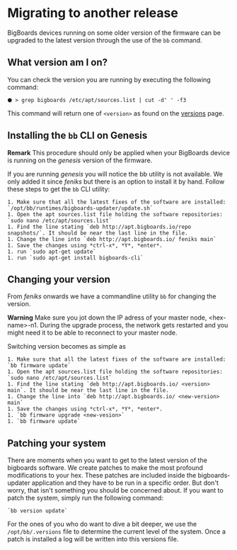 # Migrating to another release
BigBoards devices running on some older version of the firmware can be upgraded to the latest version through the use of the `bb` command.

## What version am I on?
You can check the version you are running by executing the following command:

	⬢ > grep bigboards /etc/apt/sources.list | cut -d' ' -f3

This command will return one of `<version>` as found on the [versions](versions) page.

## Installing the `bb` CLI on Genesis
**Remark**
This procedure should only be applied when your BigBoards device is running on the *genesis* version of the firmware.

If you are running *genesis* you will notice the bb utility is not available. We only added it since *feniks* but 
there is an option to install it by hand. Follow these steps to get the `bb` CLI utility:

	1. Make sure that all the latest fixes of the software are installed: `/opt/bb/runtimes/bigboards-updater/update.sh`
	1. Open the apt sources.list file holding the software repositories: `sudo nano /etc/apt/sources.list`
	1. Find the line stating `deb http://apt.bigboards.io/repo snapshots/`. It should be near the last line in the file.
	1. Change the line into `deb http://apt.bigboards.io/ feniks main`
	1. Save the changes using *ctrl-x*, *Y*, *enter*.
	1. run `sudo apt-get update`
	1. run `sudo apt-get install bigboards-cli`

## Changing your version
From *feniks* onwards we have a commandline utility `bb` for changing the version. 

**Warning**
Make sure you jot down the IP adress of your master node, \<hex-name\>-n1. During the upgrade process, the network gets restarted and you might need it to be able to reconnect to your master node. 

Switching version becomes as simple as 

	1. Make sure that all the latest fixes of the software are installed: `bb firmware update`
	1. Open the apt sources.list file holding the software repositories: `sudo nano /etc/apt/sources.list`
	1. Find the line stating `deb http://apt.bigboards.io/ <version> main`. It should be near the last line in the file.
	1. Change the line into `deb http://apt.bigboards.io/ <new-version> main`
	1. Save the changes using *ctrl-x*, *Y*, *enter*.
	1. `bb firmware upgrade <new-vesion>`
	1. `bb firmware update`

## <a name="patching"></a> Patching your system
There are moments when you want to get to the latest version of the bigboards software. We create patches to make the most profound modifications to your hex. These patches are included inside the bigboards-updater application and they have to be run in a specific order. But don't worry, that isn't something you should be concerned about. If you want to patch the system, simply run the following command:

	`bb version update`

For the ones of you who do want to dive a bit deeper, we use the `/opt/bb/.versions` file to determine the current level of the system. Once a patch is installed a log will be written into this versions file.